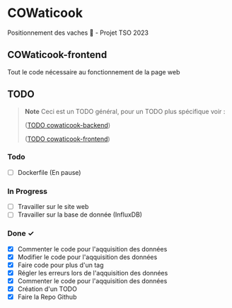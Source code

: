 # COWaticook
Positionnement des vaches 🐄 - Projet TSO 2023

## COWaticook-frontend
Tout le code nécessaire au fonctionnement de la page web

## TODO
> **Note**
> Ceci est un TODO général, pour un TODO plus spécifique voir : 
>
> ([TODO cowaticook-backend](https://github.com/COWaticook-Team/cowaticook-backend#todo))
>
> ([TODO cowaticook-frontend](https://github.com/COWaticook-Team/cowaticook-frontend#todo))

### Todo
- [ ] Dockerfile (En pause)

### In Progress

- [ ] Travailler sur le site web
- [ ] Travailler sur la base de donnée (InfluxDB)

### Done ✓

- [x] Commenter le code pour l'aqquisition des données
- [x] Modifier le code pour l'aqquisition des données
- [x] Faire code pour plus d'un tag
- [x] Régler les erreurs lors de l'aqquisition des données
- [x] Commenter le code pour l'aqquisition des données
- [x] Création d'un TODO 
- [x] Faire la Repo Github
